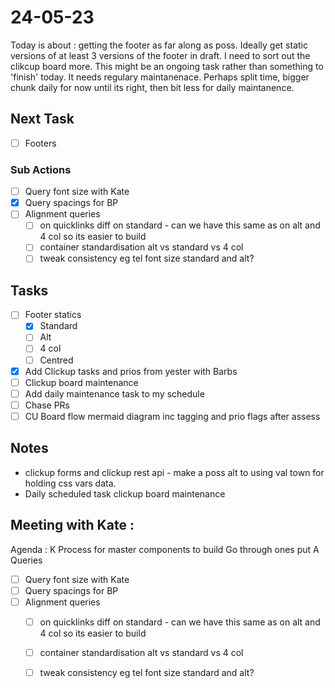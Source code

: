 # 24-05-23

Today is about : getting the footer as far along as poss. Ideally get static versions of at least 3 versions of the footer in draft.
I need to sort out the clikcup board more. This might be an ongoing task rather than something to 'finish' today. It needs regulary maintanenace. Perhaps split time, bigger chunk daily for now until its right, then bit less for daily maintanence.

## Next Task
- [ ] Footers

### Sub Actions
- [ ] Query font size with Kate
- [x] Query spacings for BP
- [ ] Alignment queries
  - [ ] on quicklinks diff on standard - can we have this same as on alt and 4 col so its easier to build
  - [ ] container standardisation alt vs standard vs 4 col
  - [ ] tweak consistency eg tel font size standard and alt?

## Tasks
- [ ] Footer statics
  - [x] Standard
  - [ ] Alt
  - [ ] 4 col
  - [ ] Centred

- [x] Add Clickup tasks and prios from yester with Barbs
- [ ] Clickup board maintenance
- [ ] Add daily maintenance task to my schedule
- [ ] Chase PRs
- [ ] CU Board flow mermaid diagram inc tagging and prio flags after assess

## Notes
- clickup forms and clickup rest api - make a poss alt to using val town for holding css vars data.
- Daily scheduled task clickup board maintenance


## Meeting with Kate :

Agenda :
K Process for master components to build
Go through ones put
A Queries

- [ ] Query font size with Kate
- [ ] Query spacings for BP
- [ ] Alignment queries
  - [ ] on quicklinks diff on standard - can we have this same as on alt and 4 col so its easier to build
  - [ ] container standardisation alt vs standard vs 4 col
  - [ ] tweak consistency eg tel font size standard and alt?


